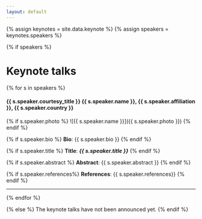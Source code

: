 ```yaml
---
layout: default
---
```

{% assign keynotes = site.data.keynote %}
{% assign speakers = keynotes.speakers %}

{% if speakers %}
# Keynote talks

{% for s in speakers %}

#### {{ s.speaker.courtesy_title }} {{ s.speaker.name }}, {{ s.speaker.affiliation }}, {{ s.speaker.country }} 

{% if s.speaker.photo %}
![{{ s.speaker.name }}]({{ s.speaker.photo }})
{% endif %}

{% if s.speaker.bio %}
**Bio**: {{ s.speaker.bio }}
{% endif %}

{% if s.speaker.title  %}
**Title**: ***{{ s.speaker.title }}***
{% endif %}

{% if s.speaker.abstract %}
**Abstract**: {{ s.speaker.abstract }}
{% endif %}

{% if s.speaker.references%}
**References**: 
{{ s.speaker.references}}
{% endif %}

---


{% endfor %}


{% else %}
The keynote talks have not been announced yet.
{% endif %}

